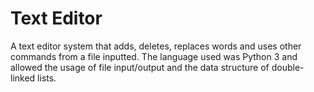 # Text Editor

A text editor system that adds, deletes, replaces words and uses other commands from a file inputted. The language used was Python 3 and allowed the usage of file input/output and the data structure of double-linked lists. 
